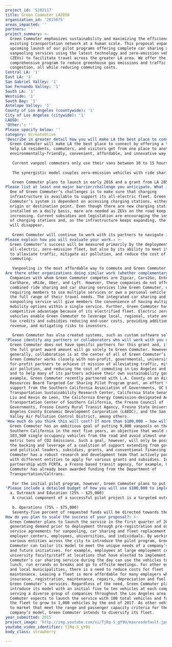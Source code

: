 ```yaml
---
project_id: '5102117'
title: Green Commuter LA2050
organization_id: '2015075'
areas_impacted: ''
partners: ''
project_summary: >-
  Green Commuter emphasizes sustainability and maximizing the efficiency of the
  existing transportation network at a human scale. This proposal expands the
  upcoming launch of our pilot programs offering complete car sharing and
  vanpooling services using the latest technology and zero-emission vehicles
  (ZEVs) to facilitate travel across the greater LA area. We offer the most
  comprehensive program to reduce greenhouse gas emissions and traffic
  congestion, all while reducing commuting costs.
Central LA: '1'
East LA: '1'
San Gabriel Valley: '1'
San Fernando Valley: '1'
South LA: '1'
Westside: '1'
South Bay: '1'
Antelope Valley: '1'
County of Los Angeles (countywide): '1'
City of Los Angeles (citywide): '1'
LAUSD: ''
'Other:': ''
Please specify below: ''
category: 0create0live
'Describe in greater detail how you will make LA the best place to connect:': >-
  Green Commuter will make LA the best place to connect by offering a tool to
  help LA residents, commuters, and visitors get from one place to another in an
  environmentally-friendly, convenient, affordable, and innovative way.
    
   Current vanpool commuters only use their vans between 10 to 15 hours per week (an average of a 1 to 1.5 hour commute each way for five days). With only 6-9% of usage during any point of a given week, the van stays unused for the remaining 91-94% of time. In order to address this deficiency and maximize utilization and efficiency of the vehicles, Green Commuter has developed a new model that will use the vanpool vehicle, when it is not commuting people to and from work, as a public car share vehicle or to replace an employer or municipality’s fleet vehicle. The goal is for the synergy between all systems to dramatically increase the benefits of their stand-alone schemes.
    
   The synergistic model couples zero-emission vehicles with ride sharing and car sharing, offering one of the most comprehensive programs to reduce greenhouse gas emissions and traffic congestion while simultaneously reducing the commuting costs of its members. Currently, the only vehicle to meet the needs of this innovate model is the all-electric Tesla Model X. A 7-passenger utility vehicle, the Model X offers the essential battery capacity for the long-range driving needed to allow for car sharing, vanpooling, and fleet replacement on a daily basis.
    
   Green Commuter plans to launch in early 2016 and a grant from LA 2050 would help expand our first pilot program in order to reach more people. As an LA2050 report noted, “People live where they do because they want to get a quality education, a good job, an affordable home, and maintain (or build new) social ties. Transportation helps accomplish these goals.” Green Commuter’s goal builds on all these objectives to make sure that transportation is affordable, green, and convenient. In many instances, people have limited access to public transportation and, without a service like Green Commuter, would have no mobility options or otherwise be restricted to the costs associated with using a single vehicle. Therefore, Green Commuter’s innovative strategy will help reduce single occupancy vehicle use in Los Angeles and, in turn, help mitigate traffic and air pollution.
Please list at least one major barrier/challenge you anticipate. What is your strategy for overcoming these obstacles?: >-
  One of Green Commuter’s challenges is to make sure that charging
  infrastructure is available to support its all-electric fleet. Green
  Commuter’s system is dependent on accessing charging stations, either at the
  origin or destination point. Even though there are new charging stations
  installed on a daily basis, more are needed as ZEVs on the road keep
  increasing. Current subsidies and legislation are encouraging the installation
  of charging stations and, as the infrastructure keeps expanding, the issue
  will disappear.
    
   Green Commuter will continue to work with its partners to navigate important government, utility, and other incentives available towards EV charging stations. Additionally, the full breadth of EV charging options, from different charge levels to leasing or owning stations, will allow Green Commuter and its partner entities to find a solution that fits best with their needs.
Please explain how you will evaluate your work.: >-
  Green Commuter’s success will be measured primarily by the deployment of its
  all-electric, zero-emission fleet, but also by its ability to meet its goals
  to alleviate traffic, mitigate air pollution, and reduce the cost of
  commuting.
    
   Vanpooling is the most affordable way to commute and Green Commuter will offer its vanpool services at a monthly cost that is less than what other current vanpool providers charge. Additionally, car sharing also helps improve mobility options, particularly for disadvantaged communities. Every all-electric vanpool avoids, on average, the emission of 39 MTCO2 per year and every car share removes 9-13 vehicles from the road. Therefore, utilization of Green Commuter’s model will quantifiably reduce commuting costs for its riders, help improve air quality, and remove vehicles from the road. Green Commuter will collect and monitor data from each of its vehicles to both evaluate and demonstrates its ongoing impact.
Are there other organizations doing similar work (whether complementary or competitive)? What is unique about your proposed approach?: >-
  Companies with whom Green Commuter competes are Zipcar, Cars2Go, Enterprise
  CarShare, vRide, Uber, and Lyft. However, these companies do not offer
  combined ride sharing and car sharing services like Green Commuter, often
  requiring members to use multiple services or own a personal vehicle to meet
  the full range of their travel needs. The integrated car sharing and
  vanpooling service will give members the convenience of having multiple
  mobility options within a single service. Further, Green Commuter has a
  competitive advantage because of its electrified fleet. Electric zero-emission
  vehicles enable Green Commuter to leverage local, regional, state and federal
  tax credits and subsidies reducing end-user costs, providing additional
  revenue, and mitigating risks to investors.
   
   Green Commuter has also created systems, such as custom software solutions and mobile applications, to assure that the vanpool, fleet replacement, and car share systems can work seamlessly in tandem, especially when either origin or destination points are located within the Los Angeles area, therefore offering car sharing services around the clock. Other notable car share providers offer services that are limited by vehicle availability, range (in the case of electric vehicles) and capacity. The Tesla Model X, with its seven-passenger seating and approximate 250-mile range, allows Green Commuter to execute an innovative model unlike existing transportation options - a system that goes beyond conventional vanpool and car share platforms to integrate with current and future transportation initiatives focused on multi-modal travel, regional interconnectivity, and pollution mitigation.
'Please identify any partners or collaborators who will work with you on this project. How much of the $100,000 grant award will each partner receive?': >-
  Green Commuter does not have specific partners for this grant and, if awarded,
  the full grant award amount will go solely to Green Commuter. However, more
  generally, collaboration is at the center of all of Green Commuter’s work.
  Green Commuter works closely with non-profit, governmental, university, and
  for-profit partners to achieve it mission of alleviating traffic, mitigating
  air pollution, and reducing the cost of commuting in Los Angeles and beyond,
  and to help many of its partners achieve their own sustainability goals. For
  example, Green Commuter recently partnered with L.A. County on an Air
  Resources Board Targeted Car Sharing Pilot Program grant, an effort that drew
  support from the Southern California Association of Governments, UC Berkeley’s
  Transportation Sustainability Research Center, California State Senators Carol
  Liu and Kevin de Leon, the California Energy Commission-designated Advanced
  Transportation Center of Southern California, the Fresno Council of
  Governments, Fresno County Rural Transit Agency, Fresno State University, Los
  Angeles County Economic Development Corporation (LAEDC), and the San Joaquin
  Valley Air Pollution Control District, among others.
'How much do you think this will cost? If more than $100,000 – how will you cover the additional costs?': >-
  Green Commuter has an ambitious goal of putting 9,000 vanpools on the road in
  Southern California in the next five years, an objective that would remove
  103,500 single occupancy vehicles from the road and avoid almost one million
  metric tons of CO2 Emissions. Such a goal, however, will only be possible with
  the backing and leverage of a coalition of support extending from governmental
  and political leaders, subsidies, grants, and conventional financing. Green
  Commuter has a robust research and development team that actively partners
  with different entities to apply for various grants and subsidies. In
  partnership with FCRTA, a Fresno based transit agency, for example, Green
  Commuter has already been awarded funding from the Department of
  Transportation/Caltrans.
    
   For the initial pilot program, however, Green Commuter plans to put 100 vehicles on the road in Los Angeles in early 2016. In order to purchase the vehicles for the pilot, as well as cover outreach, education, marketing, and operational costs, such a program will cost approximately $8,000,000. Green Commuter is a privately-held, minority-woman-owned benefit corporation incorporated in the State of California in 2014. As a start-up, Green Commuter is currently self-funded and in the process of receiving conventional financing to cover these costs. In addition, Green Commuter plans to continue to apply for grants and subsidies, both solely and in partnership with many of the government and non-profit collaborators it is partnering with. It is also in the process of launching a crowdfunding campaign and has had multiple investors express interest in investing in the company.
'Please include a detailed budget of how you will use $100,000 to implement this project.': |-
  a. Outreach and Education (25% - $25,000)
   A crucial component of a successful pilot project is a targeted outreach campaign that focuses on the education of employees and the greater public on vanpooling and car sharing, and marketing these alternative transportation methods and their benefits. A portion of the requested funds will go towards agency fees ($20,000) for production and media costs, including billboard production, radio production, printing, and digital advertising, as well as some in-house marketing efforts administrative costs ($5,000). 
    
   b. Operations (75% - $75,000)
   Seventy-five percent of requested funds will be directed towards the operation of the service by Green Commuter. These funds will be directed towards the following items: Administration/Supplies/Services ($6,2500), Maintenance and Roadside Assistance Costs ($6,000), Software development support costs ($10,250), Green Commuter Salaries and Benefits ($22,500), and Insurance ($30,000).
How do you plan to scale the success of your proposal?: >-
  Green Commuter plans to launch the service in the first quarter of 2016 by
  generating demand prior to deployment through pre-registration and executed
  service agreements for vanpooling, car sharing and fleet replacement by large
  employer centers, employees, universities, and individuals. By working with
  various entities across the city to introduce the pilot program, Green
  Commuter can tailor its model to meet the unique needs of a company’s systems
  and future initiatives. For example, employees at large employment centers and
  university faculty/staff at locations that have elected to implement Green
  Commuter’s car sharing service during the day can use the vehicles to grab
  lunch, run errands on breaks and go to offsite meetings. For other employers
  and local municipalities, there is a need to reduce costs for fleet
  maintenance. Leasing a fleet is more affordable for many employers who save on
  insurance, registration, maintenance, repairs, depreciation and fuel by using
  Green Commuter’s services. Regardless of the need, Green Commuter plans to
  introduce its model with an initial five to ten vehicles at each company,
  serving a diverse group of companies throughout the Los Angeles area. Green
  Commuter expects to launch the service with 100 total vehicles and forecasts
  the fleet to grow to 1,000 vehicles by the end of 2017. As other vehicles come
  to market that meet the range and passenger capacity criteria for the
  company’s model, Green Commuter intends to diversify its fleet.
year_submitted: 2015
project_image: 'http://img.youtube.com/vi/TjRq-S_gY9U/maxresdefault.jpg'
youtube_video_identifier: TjRq-S_gY9U
body_class: strawberry

---
```

